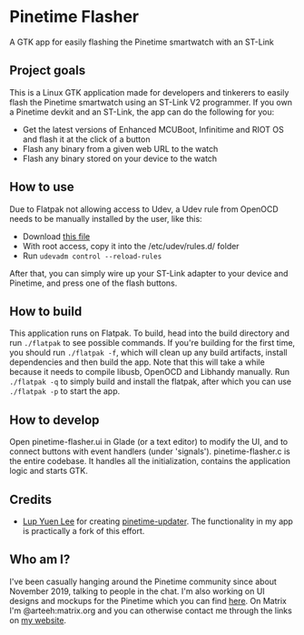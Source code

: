 # Pinetime Flasher

A GTK app for easily flashing the Pinetime smartwatch with an ST-Link

## Project goals

This is a Linux GTK application made for developers and tinkerers to easily flash the Pinetime smartwatch using an ST-Link V2 programmer. If you own a Pinetime devkit and an ST-Link, the app can do the following for you:

- Get the latest versions of Enhanced MCUBoot, Infinitime and RIOT OS and flash it at the click of a button
- Flash any binary from a given web URL to the watch
- Flash any binary stored on your device to the watch

## How to use

Due to Flatpak not allowing access to Udev, a Udev rule from OpenOCD needs to be manually installed by the user, like this:

- Download [this file](https://sourceforge.net/p/openocd/code/ci/master/tree/contrib/60-openocd.rules?format=raw)
- With root access, copy it into the /etc/udev/rules.d/ folder
- Run `udevadm control --reload-rules`

After that, you can simply wire up your ST-Link adapter to your device and Pinetime, and press one of the flash buttons.

## How to build

This application runs on Flatpak. To build, head into the build directory and run `./flatpak` to see possible commands. If you're building for the first time, you should run `./flatpak -f`, which will clean up any build artifacts, install dependencies and then build the app. Note that this will take a while because it needs to compile libusb, OpenOCD and Libhandy manually. Run `./flatpak -q` to simply build and install the flatpak, after which you can use `./flatpak -p` to start the app.

## How to develop

Open pinetime-flasher.ui in Glade (or a text editor) to modify the UI, and to connect buttons with event handlers (under 'signals'). pinetime-flasher.c is the entire codebase. It handles all the initialization, contains the application logic and starts GTK.

## Credits

- [Lup Yuen Lee](https://lupyuen.github.io/) for creating [pinetime-updater](https://github.com/lupyuen/pinetime-updater). The functionality in my app is practically a fork of this effort.

## Who am I?

I've been casually hanging around the Pinetime community since about November 2019, talking to people in the chat. I'm also working on UI designs and mockups for the Pinetime which you can find [here](https://www.github.com/arteeh/pinetime). On Matrix I'm @arteeh:matrix.org and you can otherwise contact me through the links on [my website](https://www.arteeh.com/).
